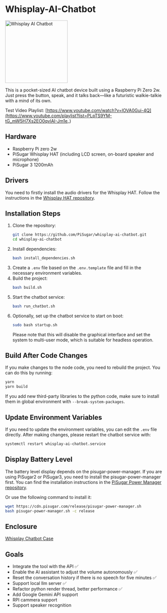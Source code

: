 # Whisplay-AI-Chatbot

<img src="https://docs.pisugar.com/img/whisplay_logo@4x-8.png" alt="Whisplay AI Chatbot" width="200" />

This is a pocket-sized AI chatbot device built using a Raspberry Pi Zero 2w. Just press the button, speak, and it talks back—like a futuristic walkie-talkie with a mind of its own.

Test Video Playlist:
[https://www.youtube.com/watch?v=lOVA0Gui-4Q](https://www.youtube.com/playlist?list=PLpTS9YM-tG_mW5H7Xs2EO0qvlAI-Jm1e_)

## Hardware

- Raspberry Pi zero 2w
- PiSugar Whisplay HAT (including LCD screen, on-board speaker and microphone)
- PiSugar 3 1200mAh

## Drivers

You need to firstly install the audio drivers for the Whisplay HAT. Follow the instructions in the [Whisplay HAT repository](https://github.com/PiSugar/whisplay).

## Installation Steps

1. Clone the repository:
   ```bash
   git clone https://github.com/PiSugar/whisplay-ai-chatbot.git
   cd whisplay-ai-chatbot
   ```
2. Install dependencies:
   ```bash
   bash install_dependencies.sh
   ```
3. Create a `.env` file based on the `.env.template` file and fill in the necessary environment variables.
4. Build the project:
   ```bash
   bash build.sh
   ```
5. Start the chatbot service:
   ```bash
   bash run_chatbot.sh
   ```
6. Optionally, set up the chatbot service to start on boot:
   ```bash
   sudo bash startup.sh
   ```
   Please note that this will disable the graphical interface and set the system to multi-user mode, which is suitable for headless operation.

## Build After Code Changes

If you make changes to the node code, you need to rebuild the project. You can do this by running:

```bash
yarn
yarn build
```

If you add new third-party libraries to the python code, make sure to install them in global environment with `--break-system-packages`.

## Update Environment Variables

If you need to update the environment variables, you can edit the `.env` file directly. After making changes, please restart the chatbot service with:

```bash
systemctl restart whisplay-ai-chatbot.service
```

## Display Battery Level

The battery level display depends on the pisugar-power-manager. If you are using PiSugar2 or PiSugar3, you need to install the pisugar-power-manager first. You can find the installation instructions in the [PiSugar Power Manager repository](https://github.com/PiSugar/pisugar-power-manager-rs).

Or use the following command to install it:

```bash
wget https://cdn.pisugar.com/release/pisugar-power-manager.sh
bash pisugar-power-manager.sh -c release
```

## Enclosure

[Whisplay Chatbot Case](https://github.com/PiSugar/suit-cases/tree/main/pisugar3-whisplay-chatbot)

## Goals

- Integrate the tool with the API ✅
- Enable the AI assistant to adjust the volume autonomously ✅
- Reset the conversation history if there is no speech for five minutes ✅
- Support local llm server ✅
- Refactor python render thread, better performance ✅
- Add Google Gemini API support
- RPI cammera support 
- Support speaker recognition
